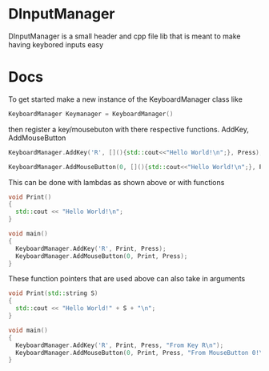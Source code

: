 # DInputManager
DInputManager is a small header and cpp file lib that is meant to make having keybored inputs easy
# Docs
To get started make a new instance of the KeyboardManager class like 
```cpp
KeyboardManager Keymanager = KeyboardManager()
```   
then register a key/mousebuton with there respective functions. AddKey, AddMouseButton  
```cpp
KeyboardManager.AddKey('R', [](){std::cout<<"Hello World!\n";}, Press);

KeyboardManager.AddMouseButton(0, [](){std::cout<<"Hello World!\n";}, Press);
```
This can be done with lambdas as shown above or with functions
```cpp
void Print()
{
  std::cout << "Hello World!\n";
}

void main()
{
  KeyboardManager.AddKey('R', Print, Press);
  KeyboardManager.AddMouseButton(0, Print, Press);
}
```
These function pointers that are used above can also take in arguments

```cpp
void Print(std::string S)
{
  std::cout << "Hello World!" + S + "\n";
}

void main()
{
  KeyboardManager.AddKey('R', Print, Press, "From Key R\n");
  KeyboardManager.AddMouseButton(0, Print, Press, "From MouseButton 0!\n");
}
```
